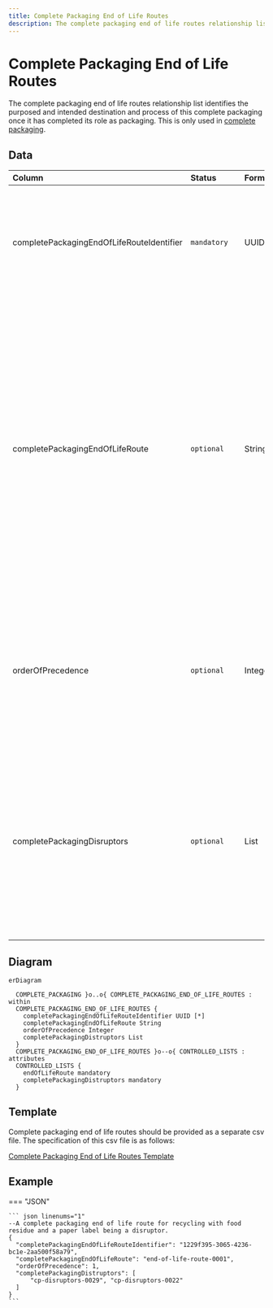 ```yaml
---
title: Complete Packaging End of Life Routes
description: The complete packaging end of life routes relationship list.
---
```


# Complete Packaging End of Life Routes

The complete packaging end of life routes relationship list identifies the purposed and intended destination and process of this complete packaging once it has completed its role as packaging. This is only used in [complete packaging](../3_Data_Specification/3_4_Complete_Packaging.md).

## Data
|Column|<div style="width:90px">Status</div>|Format|Notes|
|:-|:-|:-|:-|
|completePackagingEndOfLifeRouteIdentifier|`mandatory`|UUID|A globally unique identifier. See [identifiers](../4_Identifiers/4_1_Identifiers.md) section for information on how to construct this identifier|
|completePackagingEndOfLifeRoute|`optional`|String|What is the intended end of life route for this complete packaging. The entry should be the [end of life route controlled list](../5_Controlled_Lists/5_016_End_Of_Life_Route.md) identifier. To be filled in when complete packaging has an intended end of life route AS complete packaging, otherwise only fill out at component level.|
|orderOfPrecedence|`optional`|Integer|The order that end of life routes should be used. The preferred route denoted as 1, and the last best option being the biggest number.|
|completePackagingDisruptors|`optional`|List|What challenges this end of life route for this complete packaging has. The entry should be the [complete packaging end of life route disruptors controlled list](../5_Controlled_Lists/5_014_Complete_Packaging_Disruptors.md) identifier.|

## Diagram

``` mermaid
erDiagram

  COMPLETE_PACKAGING }o..o{ COMPLETE_PACKAGING_END_OF_LIFE_ROUTES : within
  COMPLETE_PACKAGING_END_OF_LIFE_ROUTES {
    completePackagingEndOfLifeRouteIdentifier UUID [*]
    completePackagingEndOfLifeRoute String
    orderOfPrecedence Integer
    completePackagingDistruptors List
  }
  COMPLETE_PACKAGING_END_OF_LIFE_ROUTES }o--o{ CONTROLLED_LISTS : attributes
  CONTROLLED_LISTS {
    endOfLifeRoute mandatory
    completePackagingDistruptors mandatory
  }
```

## Template

Complete packaging end of life routes should be provided as a separate csv file. The specification of this csv file is as follows:

[Complete Packaging End of Life Routes Template](https://www.open3p.org/wp-content/uploads/2023/09/completePackagingEOLRoutes20230922.csv)

## Example

=== "JSON"

    ``` json linenums="1"
    --A complete packaging end of life route for recycling with food residue and a paper label being a disruptor.
    {
      "completePackagingEndOfLifeRouteIdentifier": "1229f395-3065-4236-bc1e-2aa500f58a79",
      "completePackagingEndOfLifeRoute": "end-of-life-route-0001",
      "orderOfPrecedence": 1,
      "completePackagingDistruptors": [
          "cp-disruptors-0029", "cp-disruptors-0022"
      ]
    }
    ```